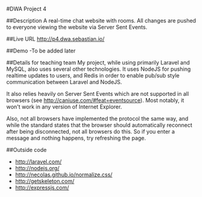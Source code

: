 #DWA Project 4

##Description
A real-time chat website with rooms. All changes are pushed to everyone viewing the website via Server Sent Events.

##Live URL
<http://p4.dwa.sebastian.io/>

##Demo
-To be added later

##Details for teaching team
My project, while using primarily Laravel and MySQL, also uses several other technologies. It uses NodeJS for pushing realtime updates to users, and Redis in order to enable pub/sub style communication between Laravel and NodeJS.

It also relies heavily on Server Sent Events which are not supported in all browsers (see <http://caniuse.com/#feat=eventsource>). Most notably, it won't work in any version of Internet Explorer.

Also, not all browsers have implemented the protocol the same way, and while the standard states that the browser should automatically reconnect after being disconnected, not all browsers do this. So if you enter a message and nothing happens, try refreshing the page.

##Outside code
- <http://laravel.com/>
- <http://nodejs.org/>
- <http://necolas.github.io/normalize.css/>
- <http://getskeleton.com/>
- <http://expressjs.com/>
